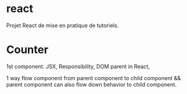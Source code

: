 # react
Projet React de mise en pratique de tutoriels.

# Counter
1st component. 
JSX, Responsibility, DOM parent in React, 

1 way flow component from parent component to child component && parent component can also flow down behavior to child component. 